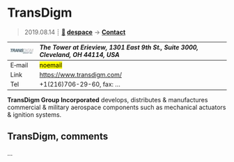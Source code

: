 # TransDigm
> 2019.08.14 ┊ **[🚀](../index/index.md) [despace](index.md)** → **[Contact](contact.md)**

|[![](f/contact/t/transdigm_logo1_thumb.jpg)](f/contact/t/transdigm_logo1.png)|*The Tower at Erieview, 1301 East 9th St., Suite 3000, Cleveland, OH 44114, USA*|
|:--|:--|
|E‑mail| <mark>noemail</mark> |
|Link| <https://www.transdigm.com/> |
|Tel| +1(216)706-29-60, fax: … |

**TransDigm Group Incorporated** develops, distributes & manufactures commercial & military aerospace components such as mechanical actuators & ignition systems.


<p style="page-break-after:always"> </p>

## TransDigm, comments

…

